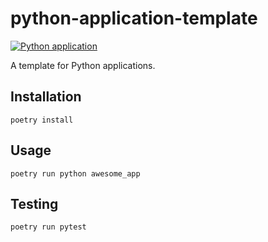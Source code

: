 # python-application-template

[![Python application](https://github.com/Y-oHr-N/python-application-template/actions/workflows/python-app.yml/badge.svg)](https://github.com/Y-oHr-N/python-application-template/actions/workflows/python-app.yml)

A template for Python applications.

## Installation

```
poetry install
```

## Usage

```
poetry run python awesome_app
```

## Testing

```
poetry run pytest
```

